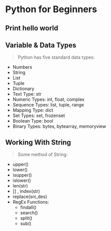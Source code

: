 # Python for Beginners

<h2>Print hello world</h2>

<h2>Variable & Data Types</h2>

> Python has five standard data types:
* Numbers
* String
* List
* Tuple
* Dictionary
* Text Type: 	str
* Numeric Types: 	int, float, complex
* Sequence Types: 	list, tuple, range
* Mapping Type: 	dict
* Set Types: 	set, frozenset
* Boolean Type: 	bool
* Binary Types: 	bytes, bytearray, memoryview


<h2>Working With String</h2>

> Some method of String:
   * upper() 
   * lower() 
   * isupper() 
   * islower() 
   * len(str) 
   * [] , index(str) 
   * replace(src,des) 
   * RegEx Functions:
      * findall()
      * search()
      * split()
      * sub()
